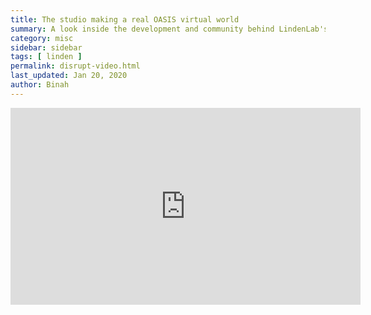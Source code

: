 ```yaml
---
title: The studio making a real OASIS virtual world
summary: A look inside the development and community behind LindenLab's youngest project, SANSAR
category: misc
sidebar: sidebar
tags: [ linden ]
permalink: disrupt-video.html
last_updated: Jan 20, 2020
author: Binah
---
```




<iframe width="560" height="315" src="https://www.youtube.com/embed/J75AsY_dHII" frameborder="0" allow="accelerometer; autoplay; encrypted-media; gyroscope; picture-in-picture" allowfullscreen></iframe>